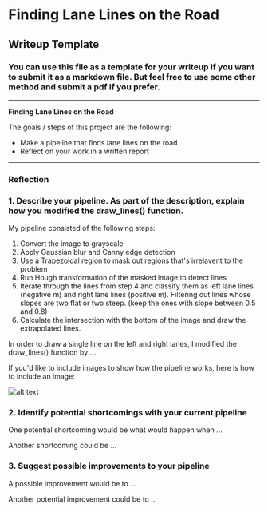 # **Finding Lane Lines on the Road** 

## Writeup Template

### You can use this file as a template for your writeup if you want to submit it as a markdown file. But feel free to use some other method and submit a pdf if you prefer.

---

**Finding Lane Lines on the Road**

The goals / steps of this project are the following:
* Make a pipeline that finds lane lines on the road
* Reflect on your work in a written report


[//]: # (Image References)

[image1]: ./examples/grayscale.jpg "Grayscale"

---

### Reflection

### 1. Describe your pipeline. As part of the description, explain how you modified the draw_lines() function.

My pipeline consisted of the following steps:

1. Convert the image to grayscale
2. Apply Gaussian blur and Canny edge detection
3. Use a Trapezoidal region to mask out regions that's irrelavent to the problem
4. Run Hough transformation of the masked image to detect lines
5. Iterate through the lines from step 4 and classify them as left lane lines (negative m) and right lane lines (positive m). Filtering out lines whose slopes are two flat or two steep. (keep the ones with slope between 0.5 and 0.8)
6. Calculate the intersection with the bottom of the image and draw the extrapolated lines.

In order to draw a single line on the left and right lanes, I modified the draw_lines() function by ...

If you'd like to include images to show how the pipeline works, here is how to include an image: 

![alt text][image1]


### 2. Identify potential shortcomings with your current pipeline


One potential shortcoming would be what would happen when ... 

Another shortcoming could be ...


### 3. Suggest possible improvements to your pipeline

A possible improvement would be to ...

Another potential improvement could be to ...
